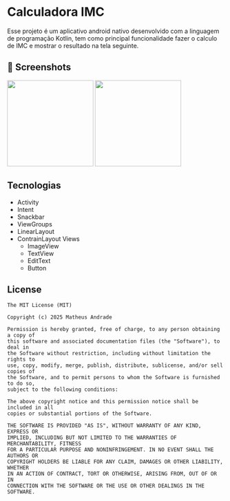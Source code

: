 # Calculadora IMC
Esse projeto é um aplicativo android nativo desenvolvido com a linguagem de programação Kotlin, tem como principal funcionalidade fazer o calculo de IMC e mostrar o resultado na tela seguinte.

## :camera_flash: Screenshots
<!-- You can add more screenshots here if you like -->
<img src="[https://github.com/user-attachments/assets/54f890ef-0477-4cd1-86ca-b687ac55f0e1](https://github.com/user-attachments/assets/ceccbc82-d810-4f0c-afd3-9b49ab9ce2e5)" width=200/>

<img src="[https://github.com/user-attachments/assets/63b87508-5a59-4d15-812c-8e29401773dd](https://github.com/user-attachments/assets/d4776c57-80e4-464e-bc5e-5a1faa7f3766)" width=200/>


## Tecnologias
- Activity
- Intent
- Snackbar
- ViewGroups
- LinearLayout
- ContrainLayout
  Views
  - ImageView
  - TextView
  - EditText
  - Button


## License
```
The MIT License (MIT)

Copyright (c) 2025 Matheus Andrade

Permission is hereby granted, free of charge, to any person obtaining a copy of
this software and associated documentation files (the "Software"), to deal in
the Software without restriction, including without limitation the rights to
use, copy, modify, merge, publish, distribute, sublicense, and/or sell copies of
the Software, and to permit persons to whom the Software is furnished to do so,
subject to the following conditions:

The above copyright notice and this permission notice shall be included in all
copies or substantial portions of the Software.

THE SOFTWARE IS PROVIDED "AS IS", WITHOUT WARRANTY OF ANY KIND, EXPRESS OR
IMPLIED, INCLUDING BUT NOT LIMITED TO THE WARRANTIES OF MERCHANTABILITY, FITNESS
FOR A PARTICULAR PURPOSE AND NONINFRINGEMENT. IN NO EVENT SHALL THE AUTHORS OR
COPYRIGHT HOLDERS BE LIABLE FOR ANY CLAIM, DAMAGES OR OTHER LIABILITY, WHETHER
IN AN ACTION OF CONTRACT, TORT OR OTHERWISE, ARISING FROM, OUT OF OR IN
CONNECTION WITH THE SOFTWARE OR THE USE OR OTHER DEALINGS IN THE SOFTWARE.
```
